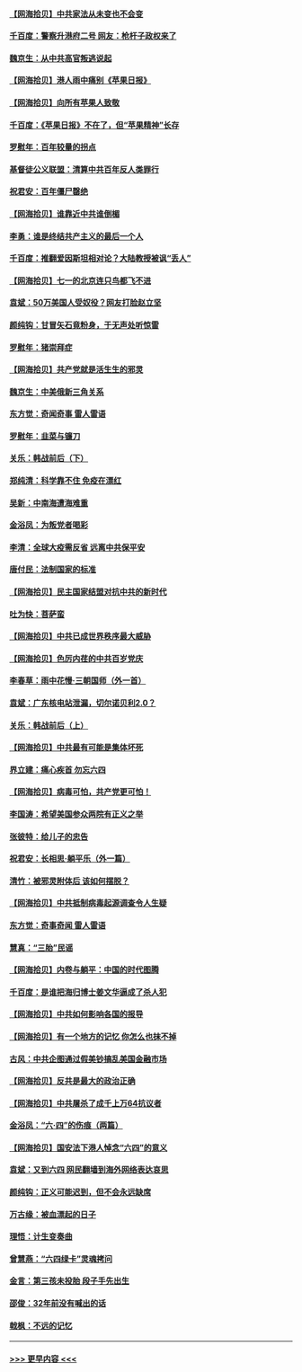 #### [【网海拾贝】中共家法从未变也不会变](../pages/nsc993/n13050366.md?t=06272252) 
#### [千百度：警察升港府二号 网友：枪杆子政权来了](../pages/nsc993/n13050261.md?t=06272252) 
#### [魏京生：从中共高官叛逃说起](../pages/nsc993/n13048997.md?t=06272252) 
#### [【网海拾贝】港人雨中痛别《苹果日报》](../pages/nsc993/n13048941.md?t=06272252) 
#### [【网海拾贝】向所有苹果人致敬](../pages/nsc993/n13046795.md?t=06272252) 
#### [千百度：《苹果日报》不在了，但“苹果精神”长存](../pages/nsc993/n13046703.md?t=06272252) 
#### [罗慰年：百年较量的拐点](../pages/nsc993/n13046542.md?t=06272252) 
#### [基督徒公义联盟：清算中共百年反人类罪行](../pages/nsc993/n13046499.md?t=06272252) 
#### [祝君安：百年僵尸罄绝](../pages/nsc993/n13045595.md?t=06272252) 
#### [【网海拾贝】谁靠近中共谁倒楣](../pages/nsc993/n13044667.md?t=06272252) 
#### [李勇：谁是终结共产主义的最后一个人](../pages/nsc993/n13044397.md?t=06272252) 
#### [千百度：推翻爱因斯坦相对论？大陆教授被讽“丢人”](../pages/nsc993/n13043908.md?t=06272252) 
#### [【网海拾贝】七一的北京连只鸟都飞不进](../pages/nsc993/n13041377.md?t=06272252) 
#### [袁斌：50万美国人受奴役？网友打脸赵立坚](../pages/nsc993/n13041330.md?t=06272252) 
#### [颜纯钩：甘冒矢石竟粉身，于无声处听惊雷](../pages/nsc993/n13041140.md?t=06272252) 
#### [罗慰年：猪崇拜症](../pages/nsc993/n13041071.md?t=06272252) 
#### [【网海拾贝】共产党就是活生生的邪灵](../pages/nsc993/n13036627.md?t=06272252) 
#### [魏京生：中美俄新三角关系](../pages/nsc993/n13035986.md?t=06272252) 
#### [东方觉：奇闻奇事 雷人雷语](../pages/nsc993/n13035878.md?t=06272252) 
#### [罗慰年：韭菜与镰刀](../pages/nsc993/n13034374.md?t=06272252) 
#### [关乐：韩战前后（下）](../pages/nsc993/n13034113.md?t=06272252) 
#### [郑纯清：科学靠不住 免疫在漂红](../pages/nsc993/n13034093.md?t=06272252) 
#### [吴新：中南海遭海难重](../pages/nsc993/n13034084.md?t=06272252) 
#### [金浴凤：为叛党者喝彩](../pages/nsc993/n13034058.md?t=06272252) 
#### [李清：全球大疫需反省 远离中共保平安](../pages/nsc993/n13033784.md?t=06272252) 
#### [唐付民：法制国家的标准](../pages/nsc993/n13032944.md?t=06272252) 
#### [【网海拾贝】民主国家结盟对抗中共的新时代](../pages/nsc993/n13031717.md?t=06272252) 
#### [吐为快：菩萨蛮](../pages/nsc993/n13030033.md?t=06272252) 
#### [【网海拾贝】中共已成世界秩序最大威胁](../pages/nsc993/n13028138.md?t=06272252) 
#### [【网海拾贝】色厉内荏的中共百岁党庆](../pages/nsc993/n13025582.md?t=06272252) 
#### [李春草：雨中花慢‧三朝国师（外一首）](../pages/nsc993/n13025567.md?t=06272252) 
#### [袁斌：广东核电站泄漏，切尔诺贝利2.0？](../pages/nsc993/n13025475.md?t=06272252) 
#### [关乐：韩战前后（上）](../pages/nsc993/n13025387.md?t=06272252) 
#### [【网海拾贝】中共最有可能是集体坏死](../pages/nsc993/n13023101.md?t=06272252) 
#### [界立建：痛心疾首 勿忘六四](../pages/nsc993/n13022339.md?t=06272252) 
#### [【网海拾贝】病毒可怕，共产党更可怕！](../pages/nsc993/n13020728.md?t=06272252) 
#### [李国涛：希望美国参众两院有正义之举](../pages/nsc993/n13020674.md?t=06272252) 
#### [张彼特：给儿子的忠告](../pages/nsc993/n13018934.md?t=06272252) 
#### [祝君安：长相思‧躺平乐（外一篇）](../pages/nsc993/n13018923.md?t=06272252) 
#### [清竹：被邪灵附体后 该如何摆脱？](../pages/nsc993/n13018877.md?t=06272252) 
#### [【网海拾贝】中共抵制病毒起源调查令人生疑](../pages/nsc993/n13017785.md?t=06272252) 
#### [东方觉：奇事奇闻 雷人雷语](../pages/nsc993/n13017577.md?t=06272252) 
#### [慧真：“三胎”民谣](../pages/nsc993/n13017394.md?t=06272252) 
#### [【网海拾贝】内卷与躺平：中国的时代图腾](../pages/nsc993/n13016128.md?t=06272252) 
#### [千百度：是谁把海归博士姜文华逼成了杀人犯](../pages/nsc993/n13015218.md?t=06272252) 
#### [【网海拾贝】中共如何影响各国的报导](../pages/nsc993/n13012599.md?t=06272252) 
#### [【网海拾贝】有一个地方的记忆 你怎么也抹不掉](../pages/nsc993/n13009802.md?t=06272252) 
#### [古风：中共企图通过假美钞搞乱美国金融市场](../pages/nsc993/n13009626.md?t=06272252) 
#### [【网海拾贝】反共是最大的政治正确](../pages/nsc993/n13007051.md?t=06272252) 
#### [【网海拾贝】中共屠杀了成千上万64抗议者](../pages/nsc993/n13002713.md?t=06272252) 
#### [金浴凤：“六·四”的伤痕（两篇）](../pages/nsc993/n13001719.md?t=06272252) 
#### [【网海拾贝】国安法下港人悼念“六四”的意义](../pages/nsc993/n13001039.md?t=06272252) 
#### [袁斌：又到六四 网民翻墙到海外网络表达哀思](../pages/nsc993/n13000995.md?t=06272252) 
#### [颜纯钩：正义可能迟到，但不会永远缺席](../pages/nsc993/n13000920.md?t=06272252) 
#### [万古缘：被血漂起的日子](../pages/nsc993/n13000914.md?t=06272252) 
#### [理悟：计生变奏曲](../pages/nsc993/n13000414.md?t=06272252) 
#### [曾慧燕：“六四绿卡”灵魂拷问](../pages/nsc993/n13000277.md?t=06272252) 
#### [金言：第三孩未投胎 段子手先出生](../pages/nsc993/n13000215.md?t=06272252) 
#### [邵俊：32年前没有喊出的话](../pages/nsc993/n13000181.md?t=06272252) 
#### [戟枫：不远的记忆](../pages/nsc993/n13000121.md?t=06272252) 

----
#### [ >>> 更早内容 <<< ](../indexes/nsc993-earlier.md)

